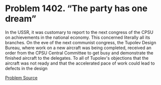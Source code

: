 # Problem 1402. “The party has one dream”

In the USSR, it was customary to report to the next congress of the CPSU on achievements in the national economy. This concerned literally all its branches. On the eve of the next communist congress, the Tupolev Design Bureau, where work on a new aircraft was being completed, received an order from the CPSU Central Committee to get busy and demonstrate the finished aircraft to the delegates. To all of Tupolev's objections that the aircraft was not ready and that the accelerated pace of work could lead to defects in the design

[Problem Source](https://www.trizland.ru/tasks/6171/)